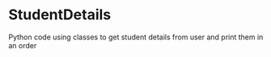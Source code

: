 # StudentDetails
Python code using classes to get student details from user and print them in an order 
